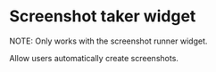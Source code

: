 # Screenshot taker widget

NOTE: Only works with the screenshot runner widget.

Allow users automatically create screenshots.

